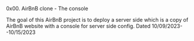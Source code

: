 0x00. AirBnB clone - The console

The goal of this AirBnB project  is to deploy a server side which is a copy of AirBnB website with a console for server side config.
Dated 10/09/2023--10/15/2023
